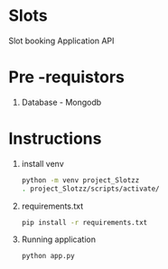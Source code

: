 # Slots
Slot booking Application API
# Pre -requistors
1) Database - Mongodb

# Instructions 

1) install venv 
   ~~~sh
   python -m venv project_Slotzz
   . project_Slotzz/scripts/activate/
   
   ~~~
2) requirements.txt
   ~~~sh
   pip install -r requirements.txt
   
   ~~~
3) Running application
    ~~~sh
    python app.py
    ~~~

